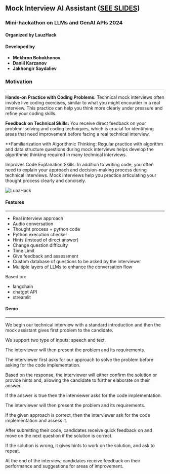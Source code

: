 ## Mock Interview AI Assistant  ([SEE SLIDES](https://www.canva.com/design/DAGC86z77Ng/8h3Uv15tNG-w4O-aDLlY7Q/view?utm_content=DAGC86z77Ng&utm_campaign=designshare&utm_medium=link&utm_source=editor))
### Mini-hackathon on LLMs and GenAI APIs 2024
#### Organized by LauzHack

#### Developed by
- **Mekhron Bobokhonov**
- **Daniil Karzanov**
- **Jakhongir Saydaliev**

### Motivation
---
**Hands-on Practice with Coding Problems:** Technical mock interviews often involve live coding exercises, similar to what you might encounter in a real interview. This practice can help you think more clearly under pressure and refine your coding skills. 

**Feedback on Technical Skills:** You receive direct feedback on your problem-solving and coding techniques, which is crucial for identifying areas that need improvement before facing a real technical interview.

**Familiarization with Algorithmic Thinking: Regular practice with algorithm and data structure questions during mock interviews helps develop the algorithmic thinking required in many technical interviews.

Improves Code Explanation Skills: In addition to writing code, you often need to explain your approach and decision-making process during technical interviews. Mock interviews help you practice articulating your thought process clearly and concisely.

![LuazHack](https://github.com/BMehron/MockMaster_v1/assets/49778314/c39a8a3c-628d-4b3e-94a8-dc8782e86146)

#### Features
---
- Real interview approach
- Audio conversation
- Thought process + python code
- Python execution checker
- Hints (instead of direct answer)
- Change question difficulty
- Time Limit
- Give feedback and assessment
- Custom database of questions to be asked by the interviewer
- Multiple layers of LLMs to enhance the conversation flow

Based on:
- langchain
- chatgpt API
- streamlit

#### Demo
---
We begin our technical interview with a standard introduction and then the mock assistant gives first problem to the candidate.

We support two type of inputs: speech and text.

The interviewer will then present the problem and its requirements. 

The interviewer first asks for our approach to solve the problem before asking for the code implementation.

Based on the response, the interviewer will either confirm the solution or provide hints and, allowing the candidate to further elaborate on their answer.

If the answer is true then the interviewer asks for the code implementation.


The interviewer will then present the problem and its requirements. 

If the given approach is correct, then the interviewer ask for the code implementation and assess it.


After submitting their code, candidates receive quick feedback on and move on the next question if the solution is correct.


If the solution is wrong, it gives hints to work on the solution, and ask to repeat.

At the end of the interview, candidates receive feedback on their performance and suggestions for areas of improvement.
